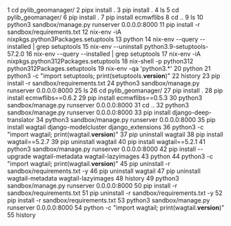  1  cd pylib_geomanager/
    2  pipx install .
    3  pip install .
    4  ls
    5  cd pylib_geomanager/
    6  pip install .
    7  pip install ecmwflibs
    8  cd ..
    9  ls
   10  python3 sandbox/manage.py runserver 0.0.0.0:8000
   11  pip install -r sandbox/requirements.txt 
   12  nix-env -iA nixpkgs.python3Packages.setuptools
   13  python
   14  nix-env --query --installed | grep setuptools
   15  nix-env --uninstall python3.9-setuptools-57.2.0
   16  nix-env --query --installed | grep setuptools
   17  nix-env -iA nixpkgs.python312Packages.setuptools
   18  nix-shell -p python312 python312Packages.setuptools
   19  nix-env -qa 'python3.*'
   20  python
   21  python3 -c "import setuptools; print(setuptools.__version__)"
   22  history
   23  pip install -r sandbox/requirements.txt 
   24  python3 sandbox/manage.py runserver 0.0.0.0:8000
   25  ls
   26  cd pylib_geomanager/
   27  pip install .
   28  pip install ecmwflibs==0.6.2
   29  pip install ecmwflibs==0.5.3
   30  python3 sandbox/manage.py runserver 0.0.0.0:8000
   31  cd ..
   32  python3 sandbox/manage.py runserver 0.0.0.0:8000
   33  pip install django-deep-translator
   34  python3 sandbox/manage.py runserver 0.0.0.0:8000
   35  pip install wagtail django-modelcluster django_extensions
   36  python3 -c "import wagtail; print(wagtail.__version__)"
   37  pip uninstall wagtail
   38  pip install wagtail==5.2.7
   39  pip uninstall wagtail
   40  pip install wagtail==5.2.1
   41  python3 sandbox/manage.py runserver 0.0.0.0:8000
   42  pip install --upgrade wagtail-metadata wagtail-lazyimages
   43  python
   44  python3 -c "import wagtail; print(wagtail.__version__)"
   45  pip uninstall -r sandbox/requirements.txt -y
   46  pip uninstall wagtail
   47  pip uninstall wagtail-metadata wagtail-lazyimages
   48  history
   49  python3 sandbox/manage.py runserver 0.0.0.0:8000
   50  pip install -r sandbox/requirements.txt 
   51  pip uninstall -r sandbox/requirements.txt -y
   52  pip install -r sandbox/requirements.txt 
   53  python3 sandbox/manage.py runserver 0.0.0.0:8000
   54  python -c "import wagtail; print(wagtail.__version__)"
   55  history
